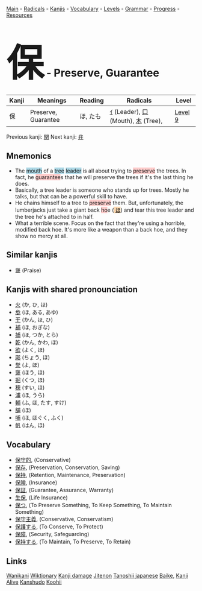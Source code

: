 <style> bigfont {font-size: 100px}</style>
[Main](../README.md) -
[Radicals](../radicals.md) -
[Kanjis](../kanjis.md) -
[Vocabulary](../vocabulary.md) -
[Levels](../levels.md) -
[Grammar](../grammar.md) - 
[Progress](../progress.md) -
[Resources](../resources.md)
# <bigfont> 保</bigfont> - Preserve, Guarantee 

| Kanji | Meanings | Reading | Radicals | Level |
| --- | --- | --- | --- | --- |
| 保 | Preserve, Guarantee | ほ, たも | [ｲ](../radicals/ｲ.md) (Leader), [口](../radicals/口.md) (Mouth), [木](../radicals/木.md) (Tree),  | [Level 9](../levels/wk_level9.md) |

Previous kanji: [関](関.md) Next kanji: [弁](弁.md) 

## Mnemonics
 * The <span style="background-color:#ADD8E6"> mouth</span> of a <span style="background-color:#ADD8E6"> tree</span> <span style="background-color:#ADD8E6"> leader</span> is all about trying to <span style="background-color:#ffcccb"> preserve</span> the trees. In fact, he <span style="background-color:#ffcccb"> guarantee</span>s that he will preserve the trees if it's the last thing he does.
* Basically, a tree leader is someone who stands up for trees. Mostly he talks, but that can be a powerful skill to have.
* He chains himself to a tree to <span style="background-color:#ffcccb"> preserve</span> them. But, unfortunately, the lumberjacks just take a giant back <span style="background-color:#ffcccb"> ho</span>e (<span style="background-color:#fed8b1"> [ほ](https://jisho.org/search/ほ)</span>) and tear this tree leader and the tree he's attached to in half.
* What a terrible scene. Focus on the fact that they're using a horrible, modified back hoe. It's more like a weapon than a back hoe, and they show no mercy at all.


## Similar kanjis
 * [褒](褒.md) (Praise)



## Kanjis with shared pronounciation
 * [火](火.md) (か, ひ, ほ)
* [歩](歩.md) (ほ, ある, あゆ)
* [干](干.md) (かん, ほ, ひ)
* [補](補.md) (ほ, おぎな)
* [捕](捕.md) (ほ, つか, とら)
* [乾](乾.md) (かん, かわ, ほ)
* [欲](欲.md) (よく, ほ)
* [彫](彫.md) (ちょう, ほ)
* [誉](誉.md) (よ, ほ)
* [褒](褒.md) (ほう, ほ)
* [掘](掘.md) (くつ, ほ)
* [穂](穂.md) (すい, ほ)
* [浦](浦.md) (ほ, うら)
* [輔](輔.md) (ふ, ほ, たす, すけ)
* [舗](舗.md) (ほ)
* [哺](哺.md) (ほ, ほぐく, ふく)
* [帆](帆.md) (はん, ほ)



## Vocabulary
 * [保守的](../vocabulary/保.md), (Conservative)
* [保存](../vocabulary/保.md), (Preservation, Conservation, Saving)
* [保持](../vocabulary/保.md), (Retention, Maintenance, Preservation)
* [保険](../vocabulary/保.md), (Insurance)
* [保証](../vocabulary/保.md), (Guarantee, Assurance, Warranty)
* [生保](../vocabulary/保.md), (Life Insurance)
* [保つ](../vocabulary/保.md), (To Preserve Something, To Keep Something, To Maintain Something)
* [保守主義](../vocabulary/保.md), (Conservative, Conservatism)
* [保護する](../vocabulary/保.md), (To Conserve, To Protect)
* [保障](../vocabulary/保.md), (Security, Safeguarding)
* [保持する](../vocabulary/保.md), (To Maintain, To Preserve, To Retain)




## Links 


[Wanikani](https://www.wanikani.com/kanji/保)
[Wiktionary](https://en.wiktionary.org/wiki/保)
[Kanji damage](http://www.kanjidamage.com/kanji/search?utf8=✓&q=保)
[Jitenon](https://jitenon.com/kanji/保)
[Tanoshii japanese](https://www.tanoshiijapanese.com/dictionary/kanji.cfm?k=保)
[Baike](https://baike.baidu.com/item/保),
[Kanji Alive](https://app.kanjialive.com/保)
[Kanshudo](https://www.kanshudo.com/searchmn?q=保)
[Koohii](https://kanji.koohii.com/study/kanji/保)
